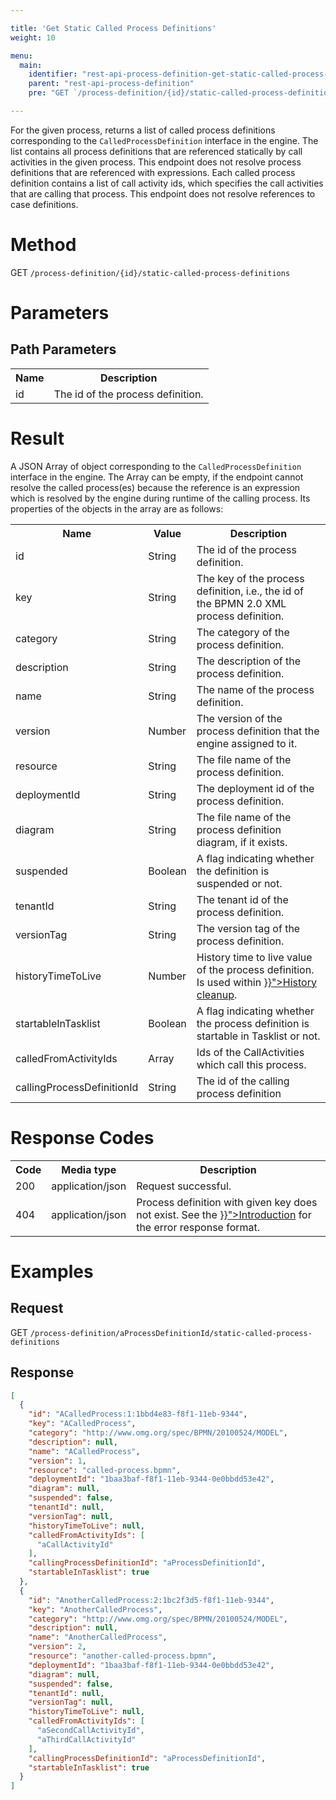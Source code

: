 ```yaml
---

title: 'Get Static Called Process Definitions'
weight: 10

menu:
  main:
    identifier: "rest-api-process-definition-get-static-called-process-definitions"
    parent: "rest-api-process-definition"
    pre: "GET `/process-definition/{id}/static-called-process-definitions`"

---
```


For the given process, returns a list of called process definitions corresponding to
the `CalledProcessDefinition` interface in the engine. The list contains all process definitions
that are referenced statically by call activities in the given process. This endpoint does not
resolve process definitions that are referenced with expressions. Each called process definition
contains a list of call activity ids, which specifies the call activities that are calling that
process. This endpoint does not resolve references to case definitions.

# Method

GET `/process-definition/{id}/static-called-process-definitions`

# Parameters

## Path Parameters

<table class="table table-striped">
  <tr>
    <th>Name</th>
    <th>Description</th>
  </tr>
  <tr>
    <td>id</td>
    <td>The id of the process definition.</td>
  </tr>
</table>

# Result

A JSON Array of object corresponding to the `CalledProcessDefinition` interface in the engine.
The Array can be empty, if the endpoint cannot resolve the called process(es) because the reference is
an expression which is resolved by the engine during runtime of the calling process.
Its properties of the objects in the array are as follows:

<table class="table table-striped">
  <tr>
    <th>Name</th>
    <th>Value</th>
    <th>Description</th>
  </tr>
  <tr>
    <td>id</td>
    <td>String</td>
    <td>The id of the process definition.</td>
  </tr>
  <tr>
    <td>key</td>
    <td>String</td>
    <td>The key of the process definition, i.e., the id of the BPMN 2.0 XML process definition.</td>
  </tr>
  <tr>
    <td>category</td>
    <td>String</td>
    <td>The category of the process definition.</td>
  </tr>
  <tr>
    <td>description</td>
    <td>String</td>
    <td>The description of the process definition.</td>
  </tr>
  <tr>
    <td>name</td>
    <td>String</td>
    <td>The name of the process definition.</td>
  </tr>
  <tr>
    <td>version</td>
    <td>Number</td>
    <td>The version of the process definition that the engine assigned to it.</td>
  </tr>
  <tr>
    <td>resource</td>
    <td>String</td>
    <td>The file name of the process definition.</td>
  </tr>
  <tr>
    <td>deploymentId</td>
    <td>String</td>
    <td>The deployment id of the process definition.</td>
  </tr>
  <tr>
    <td>diagram</td>
    <td>String</td>
    <td>The file name of the process definition diagram, if it exists.</td>
  </tr>
  <tr>
    <td>suspended</td>
    <td>Boolean</td>
    <td>A flag indicating whether the definition is suspended or not.</td>
  </tr>
   <tr>
    <td>tenantId</td>
    <td>String</td>
    <td>The tenant id of the process definition.</td>
  </tr>
  <tr>
    <td>versionTag</td>
    <td>String</td>
    <td>The version tag of the process definition.</td>
  </tr>
    <tr>
      <td>historyTimeToLive</td>
      <td>Number</td>
      <td>History time to live value of the process definition. Is used within <a href="{{< ref "/user-guide/process-engine/history.md#history-cleanup">}}">History cleanup</a>.</td>
  </tr>
  <tr>
      <td>startableInTasklist</td>
      <td>Boolean</td>
      <td>A flag indicating whether the process definition is startable in Tasklist or not.</td>
  </tr>
  <tr>
      <td>calledFromActivityIds</td>
      <td>Array</td>
      <td>Ids of the CallActivities which call this process.</td>
  </tr>
  <tr>
      <td>callingProcessDefinitionId</td>
      <td>String</td>
      <td>The id of the calling process definition</td>
  </tr>
</table>



# Response Codes

<table class="table table-striped">
  <tr>
    <th>Code</th>
    <th>Media type</th>
    <th>Description</th>
  </tr>
  <tr>
    <td>200</td>
    <td>application/json</td>
    <td>Request successful.</td>
  </tr>
  <tr>
    <td>404</td>
    <td>application/json</td>
    <td>Process definition with given key does not exist. 
        See the <a href="{{< ref "/reference/rest/overview/_index.md#error-handling" >}}">Introduction</a> for the error response format.</td>
  </tr>
</table>


# Examples

## Request

GET `/process-definition/aProcessDefinitionId/static-called-process-definitions`

## Response

```json
[
  {
    "id": "ACalledProcess:1:1bbd4e83-f8f1-11eb-9344",
    "key": "ACalledProcess",
    "category": "http://www.omg.org/spec/BPMN/20100524/MODEL",
    "description": null,
    "name": "ACalledProcess",
    "version": 1,
    "resource": "called-process.bpmn",
    "deploymentId": "1baa3baf-f8f1-11eb-9344-0e0bbdd53e42",
    "diagram": null,
    "suspended": false,
    "tenantId": null,
    "versionTag": null,
    "historyTimeToLive": null,
    "calledFromActivityIds": [
      "aCallActivityId"
    ],
    "callingProcessDefinitionId": "aProcessDefinitionId",
    "startableInTasklist": true
  },
  {
    "id": "AnotherCalledProcess:2:1bc2f3d5-f8f1-11eb-9344",
    "key": "AnotherCalledProcess",
    "category": "http://www.omg.org/spec/BPMN/20100524/MODEL",
    "description": null,
    "name": "AnotherCalledProcess",
    "version": 2,
    "resource": "another-called-process.bpmn",
    "deploymentId": "1baa3baf-f8f1-11eb-9344-0e0bbdd53e42",
    "diagram": null,
    "suspended": false,
    "tenantId": null,
    "versionTag": null,
    "historyTimeToLive": null,
    "calledFromActivityIds": [
      "aSecondCallActivityId",
      "aThirdCallActivityId"
    ],
    "callingProcessDefinitionId": "aProcessDefinitionId",
    "startableInTasklist": true
  }
]
```
